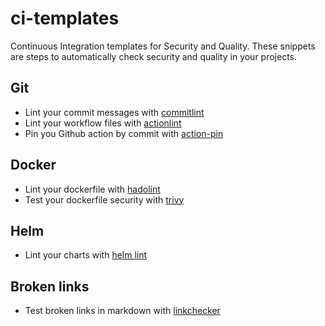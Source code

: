 # ci-templates

Continuous Integration templates for Security and Quality. These snippets are steps to automatically check security and quality in your projects.

## Git

- Lint your commit messages with [commitlint](./lint/commit-lint.yml)
- Lint your workflow files with [actionlint](./lint/action-lint.yml)
- Pin you Github action by commit with [action-pin](./lint/action-pin.yml)

## Docker

- Lint your dockerfile with [hadolint](./lint/hadolint.yml)
- Test your dockerfile security with [trivy](./security/trivy.yml)

## Helm

- Lint your charts with [helm lint](./lint/helm-lint.yml)

## Broken links

- Test broken links in markdown with [linkchecker](./checker/linkchecker.yml)
